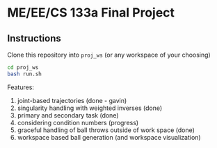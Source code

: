 # ME/EE/CS 133a Final Project

## Instructions

Clone this repository into `proj_ws` (or any workspace of your choosing)

```bash
cd proj_ws
bash run.sh
```

Features:
1. joint-based trajectories (done - gavin)
2. singularity handling with weighted inverses (done)
3. primary and secondary task (done)
4. considering condition numbers (progress)
5. graceful handling of ball throws outside of work space (done)
6. workspace based ball generation (and workspace visualization)